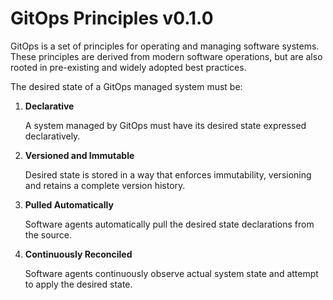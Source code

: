 # GitOps Principles v0.1.0

GitOps is a set of principles for operating and managing software systems.
These principles are derived from modern software operations, but are also rooted in pre-existing and widely adopted best practices.

The desired state of a GitOps managed system must be:

1. **Declarative**

    A system managed by GitOps must have its desired state expressed declaratively.

2. **Versioned and Immutable**

    Desired state is stored in a way that enforces immutability, versioning and retains a complete version history.

3. **Pulled Automatically**

    Software agents automatically pull the desired state declarations from the source.

4. **Continuously Reconciled**

    Software agents continuously observe actual system state and attempt to apply the desired state.
